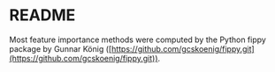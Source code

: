 # README

Most feature importance methods were computed by the Python fippy package by Gunnar König ([https://github.com/gcskoenig/fippy.git](https://github.com/gcskoenig/fippy.git)).
